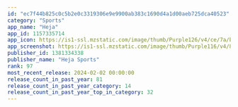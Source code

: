 ```yaml
---
id: "ec7f44b825c0c5b2e0c3319306e9e9900ab383c1690d4a1d00aeb725dca40523"
category: "Sports"
app_name: "Heja"
app_id: 1157335714
app_icon: https://is1-ssl.mzstatic.com/image/thumb/Purple126/v4/ce/7a/bf/ce7abf16-067f-57e7-ad1c-c18c5b1b2cd5/AppIcon-0-0-1x_U007emarketing-0-7-0-85-220.png/1024x1024bb.png
app_screenshot: https://is1-ssl.mzstatic.com/image/thumb/Purple116/v4/81/38/34/813834a3-51bc-7e01-3721-9398900bd8b1/daf36f4e-b038-4c45-9859-e3413ec4274b_1.jpg/1242x2688bb.png
publisher_id: 1381334338
publisher_name: "Heja Sports"
rank: 97
most_recent_release: 2024-02-02 00:00:00
release_count_in_past_year: 81
release_count_in_past_year_category: 14
release_count_in_past_year_top_in_category: 32
---
```

